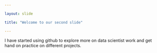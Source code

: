 ```yaml
---

layout: slide

title: "Welcome to our second slide"

---
```


I have started using github to explore more on data scientist work and get hand on practice on different projects. 
